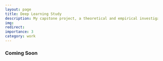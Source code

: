 ```yaml
---
layout: page
title: Deep Learning Study
description: My capstone project, a theoretical and empirical investigation into the robustness of deep neural networks
img: 
redirect: 
importance: 3
category: work
---
```


### Coming Soon